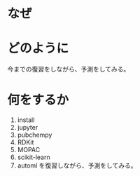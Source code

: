 # なぜ


# どのように
今までの復習をしながら、予測をしてみる。

# 何をするか
1. install
2. jupyter
3. pubchempy
4. RDKit
5. MOPAC
6. scikit-learn
7. automl
を復習しながら、予測をしてみる。

